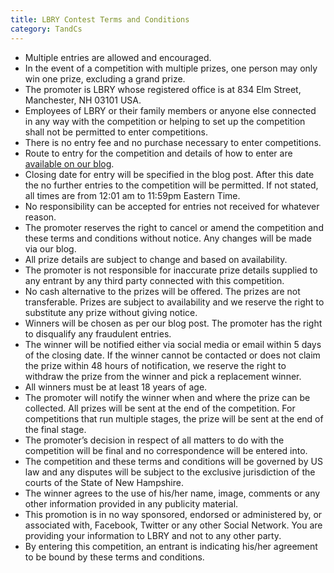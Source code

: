 ```yaml
---
title: LBRY Contest Terms and Conditions
category: TandCs
---
```


* Multiple entries are allowed and encouraged.
* In the event of a competition with multiple prizes, one person may only win one prize, excluding a grand prize.
* The promoter is LBRY whose registered office is at 834 Elm Street, Manchester, NH 03101 USA.
* Employees of LBRY or their family members or anyone else connected in any way with the competition or helping to set up the competition shall not be permitted to enter competitions.
* There is no entry fee and no purchase necessary to enter competitions.
* Route to entry for the competition and details of how to enter are [available on our blog](https://lbry.io/news).
* Closing date for entry will be specified in the blog post. After this date the no further entries to the competition will be permitted. If not stated, all times are from 12:01 am to 11:59pm Eastern Time.
* No responsibility can be accepted for entries not received for whatever reason.
* The promoter reserves the right to cancel or amend the competition and these terms and conditions without notice. Any changes will be made via our blog.
* All prize details are subject to change and based on availability.
* The promoter is not responsible for inaccurate prize details supplied to any entrant by any third party connected with this competition.
* No cash alternative to the prizes will be offered. The prizes are not transferable. Prizes are subject to availability and we reserve the right to substitute any prize without giving notice.
* Winners will be chosen as per our blog post. The promoter has the right to disqualify any fraudulent entries.
* The winner will be notified either via social media or email within 5 days of the closing date. If the winner cannot be contacted or does not claim the prize within 48 hours of notification, we reserve the right to withdraw the prize from the winner and pick a replacement winner.
* All winners must be at least 18 years of age.
* The promoter will notify the winner when and where the prize can be collected. All prizes will be sent at the end of the competition. For competitions that run multiple stages, the prize will be sent at the end of the final stage.
* The promoter’s decision in respect of all matters to do with the competition will be final and no correspondence will be entered into.
* The competition and these terms and conditions will be governed by US law and any disputes will be subject to the exclusive jurisdiction of the courts of the State of New Hampshire.
* The winner agrees to the use of his/her name, image, comments or any other information provided in any publicity material.
* This promotion is in no way sponsored, endorsed or administered by, or associated with, Facebook, Twitter or any other Social Network. You are providing your information to LBRY and not to any other party.
* By entering this competition, an entrant is indicating his/her agreement to be bound by these terms and conditions.


